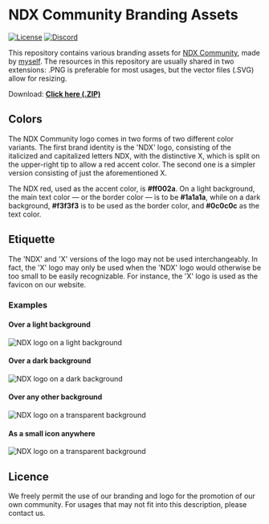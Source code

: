 # NDX Community Branding Assets

[![License](https://img.shields.io/github/license/skonky/NDX-Branding-Assets.svg)](https://github.com/skonky/NDX-Branding-Assets/blob/master/LICENSE)
[![Discord](https://discord.com/api/guilds/354488037880758273/widget.png)](https://go.ndx.xyz/discord)

This repository contains various branding assets for [NDX Community](https://www.ndx.xyz/), made by [myself](https://github.com/skonky). The resources in this repository are usually shared in two extensions: .PNG is preferable for most usages, but the vector files (.SVG) allow for resizing.

Download: [**Click here (.ZIP)**](https://github.com/skonky/NDX-Branding-Assets/archive/master.zip)

## Colors

The NDX Community logo comes in two forms of two different color variants. The first brand identity is the 'NDX' logo, consisting of the italicized and capitalized letters NDX, with the distinctive X, which is split on the upper-right tip to allow a red accent color. The second one is a simpler version consisting of just the aforementioned X.

The NDX red, used as the accent color, is **#ff002a**. On a light background, the main text color — or the border color — is to be **#1a1a1a**, while on a dark background, **#f3f3f3** is to be used as the border color, and **#0c0c0c** as the text color.

## Etiquette

The 'NDX' and 'X' versions of the logo may not be used interchangeably. In fact, the 'X' logo may only be used when the 'NDX' logo would otherwise be too small to be easily recognizable. For instance, the 'X' logo is used as the favicon on our website.

### Examples

#### Over a light background
![NDX logo on a light background](https://abc.ndx.xyz/NDX-Branding-Assets/examples/white_bg.jpg)

#### Over a dark background
![NDX logo on a dark background](https://abc.ndx.xyz/NDX-Branding-Assets/examples/black_bg.jpg)

#### Over any other background
![NDX logo on a transparent background](https://abc.ndx.xyz/NDX-Branding-Assets/examples/any_bg.jpg)

#### As a small icon anywhere
![NDX logo on a transparent background](https://abc.ndx.xyz/NDX-Branding-Assets/examples/x_icon.jpg)

## Licence

We freely permit the use of our branding and logo for the promotion of our own community. For usages that may not fit into this description, please contact us.
